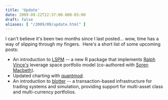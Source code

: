 ```yaml
---
title: 'Update'
date: 2009-09-22T22:37:00.000-05:00
draft: false
aliases: [ "/2009/09/update.html" ]
---
```


I can't believe it's been two months since I last posted... wow, time has a way of slipping through my fingers.  Here's a short list of some upcoming posts:  

*   An introduction to [LSPM](https://r-forge.r-project.org/projects/lspm) -- a new R package that implements [Ralph Vince's](http://parametricplanet.com/rvince/) leverage space portfolio model (co-authored with [Soren Macbeth](http://dopeness.org/)).
*   Updated charting with [quantmod](http://www.quantmod.com/).
*   An introduction to [blotter](https://r-forge.r-project.org/projects/blotter) -- a transaction-based infrastructure for trading systems and simulation, providing support for multi-asset class and multi-currency portfolios.